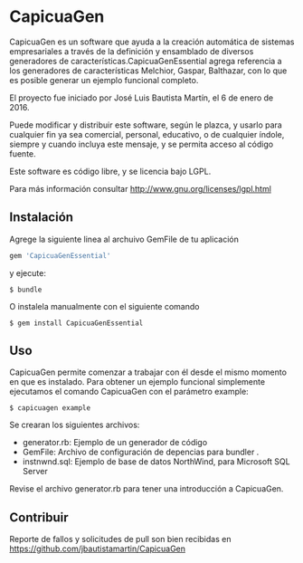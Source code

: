 # CapicuaGen

CapicuaGen es un software que ayuda a la creación automática de
sistemas empresariales a través de la definición y ensamblado de
diversos generadores de características.CapicuaGenEssential agrega referencia a los generadores de características Melchior, Gaspar, Balthazar,
                                        con lo que es posible generar un ejemplo funcional completo.

El proyecto fue iniciado por José Luis Bautista Martín, el 6 de enero
de 2016.

Puede modificar y distribuir este software, según le plazca, y usarlo
para cualquier fin ya sea comercial, personal, educativo, o de cualquier
índole, siempre y cuando incluya este mensaje, y se permita acceso al
código fuente.

Este software es código libre, y se licencia bajo LGPL.

Para más información consultar http://www.gnu.org/licenses/lgpl.html


## Instalación

Agrege la siguiente linea al archuivo GemFile de tu aplicación

```ruby
gem 'CapicuaGenEssential'
```

y ejecute:

    $ bundle

O instalela manualmente con el siguiente comando

    $ gem install CapicuaGenEssential

## Uso

CapicuaGen  permite comenzar a trabajar con él desde el mismo momento en que es instalado. Para obtener un ejemplo funcional simplemente ejecutamos el comando CapicuaGen con el parámetro example:

    $ capicuagen example

Se crearan los siguientes archivos:

* generator.rb: Ejemplo de un generador de código
* GemFile: Archivo de configuración de depencias para bundler .
* instnwnd.sql: Ejemplo de base de datos NorthWind, para Microsoft SQL Server

Revise el archivo generator.rb para tener una introducción a CapicuaGen.

## Contribuir

Reporte de fallos y solicitudes de pull son bien recibidas en https://github.com/jbautistamartin/CapicuaGen

